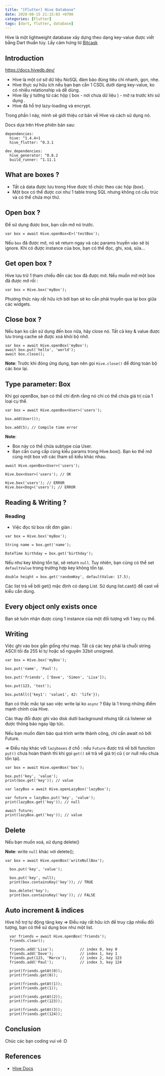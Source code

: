 ```yaml
---
title: "[Flutter] Hive Database"
date: 2020-08-15 21:15:03 +0700
categories: [Flutter]
tags: [dart, flutter, database]
---
```


Hive là một lightweight database xây dựng theo dạng key-value được viết bằng Dart thuần túy. 
Lấy cảm hứng từ [Bitcask](https://en.wikipedia.org/wiki/Bitcask)

## Introduction

https://docs.hivedb.dev/

- Hive là một cơ sở dữ liệu NoSQL đảm bảo đúng tiêu chí nhanh, gọn, nhẹ.
- Hive thực sự hữu ích nếu bạn bạn cần 1 CSDL dưới dạng key-value, ko có nhiều relationship và dễ dùng. 
- Hive lấy ý tưởng từ các hộp ( box - nơi chưa dữ liệu ) - mở ra trước khi sử dụng .
- Hive đã hỗ trợ lazy-loading và encrypt.

Trong phần I này, mình sẽ giới thiệu cơ bản về Hive và cách sử dụng nó.

Docs dựa trên Hive phiên bản sau:
~~~
dependencies:
  hive: ^1.4.4+1
  hive_flutter: ^0.3.1

dev_dependencies:
  hive_generator: ^0.8.2
  build_runner: ^1.11.1
~~~

## What are boxes ?

- Tất cả data được lưu trong Hive được tổ chức theo các hộp (box).
- Một box có thể được coi như 1 table trong SQL nhưng không có cấu trúc và có thể chứa mọi thứ.

## Open box ?

Để sử dụng được box, bạn cần mở nó trước.

~~~
var box = await Hive.openBox<E>('testBox');
~~~

Nếu `box` đã được mở, nó sẽ return ngay và các params truyền vào sẽ bị ignore.
Khi có được instance của box, bạn có thể đọc, ghi, xoá, sửa...

## Get open box ?

Hive lưu trữ 1 tham chiếu đến các box đã được mở. Nếu muốn mở một box đã được mở rồi :

~~~
var box = Hive.box('myBox');
~~~

Phương thức này rất hữu ích bởi bạn sẽ ko cần phải truyền qua lại box giữa các widgets.

## Close box ?

Nếu bạn ko cần sử dụng đến box nữa, hãy close nó. 
Tất cả key & value được lưu trong cache sẽ được xoá khỏi bộ nhớ.

~~~
var box = await Hive.openBox('myBox');
await box.put('hello', 'world');
await box.close();
~~~
**Note**: Trước khi đóng ứng dụng, bạn nên gọi `Hive.close()` để đóng toàn bộ các box lại.

## Type parameter: Box<E>

Khi gọi openBox, bạn có thể chỉ định rằng nó chỉ có thể chứa giá trị của 1 loại cụ thể. 

~~~
var box = await Hive.openBox<User>('users');

box.add(User());

box.add(5); // Compile time error
~~~
**Note**: 
* Box này có thể chứa subtype của User.
* Bạn cần cung cấp cùng kiểu params trong Hive.box(). Bạn ko thể mở cùng một box với các tham số kiểu khác nhau.

~~~
await Hive.openBox<User>('users');

Hive.box<User>('users'); // OK

Hive.box('users'); // ERROR
Hive.box<Dog>('users'); // ERROR
~~~

## Reading & Writing ?

### Reading 

- Việc đọc từ box rất đơn giản :

~~~
var box = Hive.box('myBox');

String name = box.get('name');

DateTime birthday = box.get('birthday');
~~~
Nếu như key không tồn tại, sẽ return `null`. 
Tuy nhiên, bạn cũng có thể set `defaultValue` trong trường hợp key không tồn tại.

~~~
double height = box.get('randomKey', defaultValue: 17.5);
~~~

Các list trả về bởi get() mặc định có dạng List<dynamic>. Sử dụng list.cast<SomeType>() để cast về kiểu cần dùng.

## Every object only exists once

Bạn sẽ luôn nhận được cùng 1 instance của một đối tượng với 1 key cụ thể.

## Writing

Việc ghi vào box gần giống như map. 
Tất cả các key phải là chuỗi string ASCII tối đa 255 kí tự hoặc số nguyên 32bit unsigned.

~~~
var box = Hive.box('myBox');

box.put('name', 'Paul');

box.put('friends', ['Dave', 'Simon', 'Lisa']);

box.put(123, 'test');

box.putAll({'key1': 'value1', 42: 'life'});
~~~

Bạn có thắc mắc tại sao việc write lại ko `async` ? Đây là 1 trong những điểm mạnh chính của Hive.

Các thay đổi được ghi vào disk dưới background nhưng tất cả listener sẽ được thông báo ngay lập tức. 

Nếu bạn muốn đảm bảo quá trình write thành công, chỉ cần await nó bởi Future.

=> Điều này khác với `lazyboxes` ở chỗ : nếu `Future` được trả về bởi function `put()` chưa hoàn thành thì khi gọi `get()` sẽ trả về giá trị cũ ( or null nếu chưa tồn tại).

~~~
var box = await Hive.openBox('box');

box.put('key', 'value');
print(box.get('key')); // value

var lazyBox = await Hive.openLazyBox('lazyBox');

var future = lazyBox.put('key', 'value');
print(lazyBox.get('key')); // null

await future;
print(lazyBox.get('key')); // value
~~~

## Delete 

Nếu bạn muốn xoá, xử dụng delete() 

**Note**: write `null` khác vơi delete();

~~~
var box = await Hive.openBox('writeNullBox');

  box.put('key', 'value');

  box.put('key', null);
  print(box.containsKey('key')); // TRUE

  box.delete('key');
  print(box.containsKey('key')); // FALSE
~~~

## Auto increment & indices

Hive hỗ trợ tự động tăng key => Điều này rất hữu ích để truy cập nhiều đối tượng, bạn có thể sử dụng box như một list.

~~~
  var friends = await Hive.openBox('friends');
  friends.clear();

  friends.add('Lisa');            // index 0, key 0
  friends.add('Dave');            // index 1, key 1
  friends.put(123, 'Marco');      // index 2, key 123
  friends.add('Paul');            // index 3, key 124

  print(friends.getAt(0));
  print(friends.get(0));
  
  print(friends.getAt(1));
  print(friends.get(1));
  
  print(friends.getAt(2));
  print(friends.get(123));
  
  print(friends.getAt(3));
  print(friends.get(124));
~~~

## Conclusion 

Chúc các bạn coding vui vẻ :D

## References

- [Hive Docs](https://docs.hivedb.dev/#/)